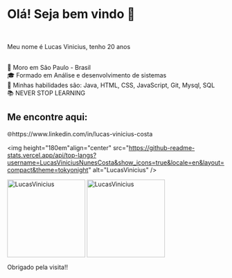 <h1> Olá! Seja bem vindo 👋</h1><br>
<p>Meu nome é Lucas Vinicius, tenho 20 anos</p><br>
<div class="container-informations" style:"background-color: #38bcad;">
🌆 Moro em São Paulo - Brasil<br>
🎓 Formado em Análise e desenvolvimento de sistemas<br>
🔹 Minhas habilidades são: Java, HTML, CSS, JavaScript, Git, Mysql, SQL<br>
📚 NEVER STOP LEARNING <br>
</div>
<h2> Me encontre aqui:</h2>
<a>🌐https://www.linkedin.com/in/lucas-vinicius-costa</a><br>

<img height="180em"align="center" src="https://github-readme-stats.vercel.app/api/top-langs?username=LucasViniciusNunesCosta&show_icons=true&locale=en&layout=compact&theme=tokyonight" alt="LucasVinicius" />

<img height="180em" align="center" src="https://github-readme-stats.vercel.app/api?username=LucasViniciusNunesCosta&theme=tokyonight&show_icons=true&locale=en" alt="LucasVinicius" />

<img height="180em" align="center" src="https://github-readme-streak-stats.herokuapp.com/?user=LucasViniciusNunesCosta&theme=tokyonight" alt="LucasVinicius" />

  <p>Obrigado pela visita!!</p>
